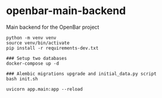 # openbar-main-backend
Main backend for the OpenBar project

```
python -m venv venv
source venv/bin/activate
pip install -r requirements-dev.txt
```

```
### Setup two databases
docker-compose up -d

### Alembic migrations upgrade and initial_data.py script
bash init.sh
```

```
uvicorn app.main:app --reload
```